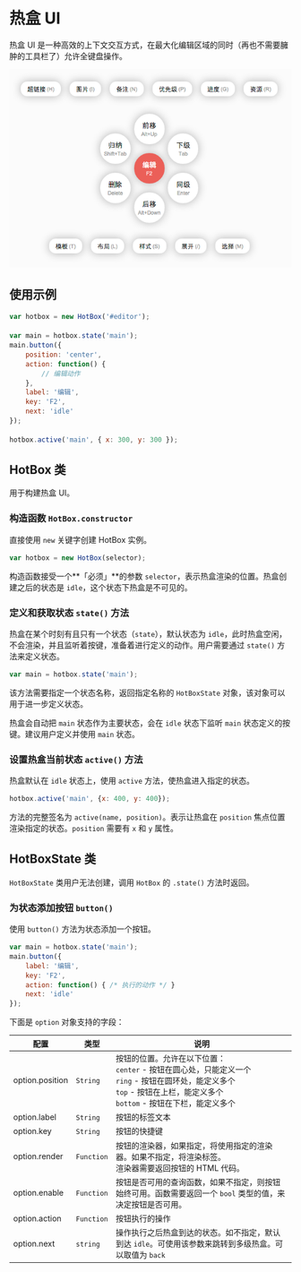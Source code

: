 热盒 UI
====

热盒 UI 是一种高效的上下文交互方式，在最大化编辑区域的同时（再也不需要臃肿的工具栏了）允许全键盘操作。

![热盒 UI 截图](snap.png)

## 使用示例

```js
var hotbox = new HotBox('#editor');

var main = hotbox.state('main');
main.button({
    position: 'center',
    action: function() {
        // 编辑动作
    },
    label: '编辑',
    key: 'F2',
    next: 'idle'
});

hotbox.active('main', { x: 300, y: 300 });
```

## HotBox 类

用于构建热盒 UI。

### 构造函数 `HotBox.constructor`

直接使用 `new` 关键字创建 HotBox 实例。

```js
var hotbox = new HotBox(selector);
```

构造函数接受一个**「必须」**的参数 `selector`，表示热盒渲染的位置。热盒创建之后的状态是 `idle`，这个状态下热盒是不可见的。

### 定义和获取状态 `state()` 方法

热盒在某个时刻有且只有一个状态（`state`），默认状态为 `idle`，此时热盒空闲，不会渲染，并且监听着按键，准备着进行定义的动作。用户需要通过 `state()` 方法来定义状态。

```js
var main = hotbox.state('main');
```

该方法需要指定一个状态名称，返回指定名称的 `HotBoxState` 对象，该对象可以用于进一步定义状态。

热盒会自动把 `main` 状态作为主要状态，会在 `idle` 状态下监听 `main` 状态定义的按键。建议用户定义并使用 `main` 状态。

### 设置热盒当前状态 `active()` 方法

热盒默认在 `idle` 状态上，使用 `active` 方法，使热盒进入指定的状态。

```js
hotbox.active('main', {x: 400, y: 400});
```

方法的完整签名为 `active(name, position)`。表示让热盒在 `position` 焦点位置渲染指定的状态。`position` 需要有 `x` 和 `y` 属性。

## HotBoxState 类

`HotBoxState` 类用户无法创建，调用 `HotBox` 的 `.state()` 方法时返回。

### 为状态添加按钮 `button()`

使用 `button()` 方法为状态添加一个按钮。

```js
var main = hotbox.state('main');
main.button({
    label: '编辑',
    key: 'F2',
    action: function() { /* 执行的动作 */ }
    next: 'idle'
});
```

下面是 `option` 对象支持的字段：

 配置             | 类型       | 说明
 ---             | ---        | ---
 option.position | `String`   | 按钮的位置。允许在以下位置：<br>`center` - 按钮在圆心处，只能定义一个<br>`ring` - 按钮在圆环处，能定义多个<br>`top` - 按钮在上栏，能定义多个 <br>`bottom` - 按钮在下栏，能定义多个
 option.label    | `String`   | 按钮的标签文本
 option.key      | `String`   | 按钮的快捷键
 option.render   | `Function` | 按钮的渲染器，如果指定，将使用指定的渲染器。如果不指定，将渲染标签。<br>渲染器需要返回按钮的 HTML 代码。
 option.enable   | `Function` | 按钮是否可用的查询函数，如果不指定，则按钮始终可用。函数需要返回一个 `bool` 类型的值，来决定按钮是否可用。
 option.action   | `Function` | 按钮执行的操作
 option.next     | `string`   | 操作执行之后热盒到达的状态。如不指定，默认到达 `idle`。可使用该参数来跳转到多级热盒。可以取值为 `back`
